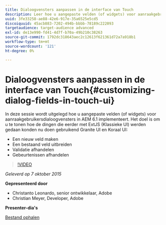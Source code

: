 ```yaml
---
title: Dialoogvensters aanpassen in de interface van Touch
description: Leer hoe u aangepaste velden (of widgets) voor aanraakgebruikersdialoogvensters implementeert in AEM 6.1. Ontdek hoe dingen die eerder met ExtJS (Klassieke UI) werden gedaan nu kunnen worden gedaan gebruikend graniet UI en Koral UI.
uuid: 3fe33258-ae88-42e6-917e-35a6525e5cd5
discoiquuid: 45acb883-7202-494b-bbbb-78189c222093
targetaudience: target-audience advanced
exl-id: de13e990-fd41-4d7f-b70a-49b210c38263
source-git-commit: 1792dc318643aec2c12613f621361d72a7a918b1
workflow-type: tm+mt
source-wordcount: '121'
ht-degree: 0%

---
```


# Dialoogvensters aanpassen in de interface van Touch{#customizing-dialog-fields-in-touch-ui}

In deze sessie wordt uitgelegd hoe u aangepaste velden (of widgets) voor aanraakgebruikersdialoogvensters in AEM 6.1 implementeert. Het doel is om u te tonen hoe de dingen die eerder met ExtJS (Klassieke UI) werden gedaan konden nu doen gebruikend Granite UI en Koraal UI:

* Een nieuw veld maken
* Een bestaand veld uitbreiden
* Validatie afhandelen
* Gebeurtenissen afhandelen

>[!VIDEO](https://video.tv.adobe.com/v/19373/?quality=9)

*Geleverd op 7 oktober 2015*

**Gepresenteerd door**

* Christanto Leonardo, senior ontwikkelaar, Adobe
* Christian Meyer, Developer, Adobe

**Presenter-dia&#39;s**

[Bestand ophalen](assets/aem-gems-customizing-touch-ui-dialog-fields.pdf)
<!--
[Get back to the Overview](https://helpx.adobe.com/experience-manager/kt/eseminars/gems/aem-index.html)
-->
